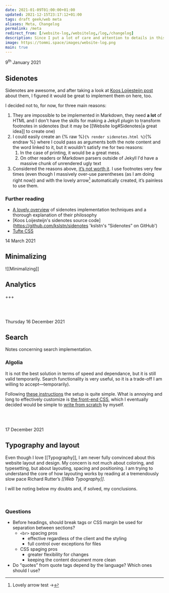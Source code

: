 ```yaml
---
date: 2021-01-09T01:00:00+01:00
updated: 2021-12-15T23:17:12+01:00
tags: draft geek/web meta
aliases: Meta, Changelog
permalink: /meta
redirect_from: [/website-log,/websitelog,/log,/changelog]
description: Since I put a lot of care and attention to details in this website (probably even too much) I figured out it is worth sharing my decisions about implementations and features in a log, so that the overall design philosophy of tommi.space is summarized in one place and I can keep track of my thoughts.
image: https://tommi.space/images/website-log.png
main: true
---
```

<p class='date'><time datetime='2021-01-09'>9<sup>th</sup> January 2021</time></p>

## Sidenotes

Sidenotes are awesome, and after taking a look at [Koos Loijesteijn post](https://www.kooslooijesteijn.net/blog/sidenotes-without-js 'Sidenotes without JavaScript') about them, I figured it would be great to implement them on here, too.

I decided not to, for now, for three main reasons:
1. They are impossible to be implemented in Markdown, they need **a lot** of HTML and I don't have the skills for making a Jekyll plugin to transform footnotes in sidenotes (but it may be [[Website log#Sidenotes|a great idea]] to create one)
2. I could easily create an {% raw %}`{% render sidenotes.html %}`{% endraw %} where I could pass as arguments both the note content and the word linked to it, but it wouldn't satisfy me for two reasons:
	1. In the case of printing, it would be a great mess.
	2. On other readers or Markdown parsers outside of Jekyll I'd have a massive chunk of unrendered ugly text
3. Considered the reasons above, <u>it’s not worth it</u>. I use footnotes very few times (even though I massively over-use parentheses (as I am doing right now)) and with the lovely arrow[^test] automatically created, it’s painless to use them.

### Further reading

- [A lovely overview](https://www.gwern.net/Sidenotes 'Sidenotes in Web Design') of sidenotes implementation techniques and a thorough explanation of their philosophy
- [Koos Loijesteijn's sidenotes source code](https://github.com/kslstn/sidenotes 'kslstn's “Sidenotes” on GitHub')
- [Tufte CSS](https://edwardtufte.github.io/tufte-css/ 'Tufte CSS')

<p class='date'><time datetime='2021-03-14'>14 March 2021</time></p>

## Minimalizing

![[Minimalizing]]

## Analytics

+++

<br>
<br>

<p class='date'><time datetime='2021-12-16T00:10:28+01:00'>Thursday 16 December 2021</time></p>

## Search

Notes concerning search implementation.

### Algolia

It is not the best solution in terms of speed and dependance, but it is still valid temporarily. Search functionality is very useful, so it is a trade-off I am willing to accept—temporarily).

Following [these instructions](https://www.algolia.com/doc/tools/crawler/netlify-plugin/quick-start/ 'Quickstart for Using Algolia on Netlify ') the setup is quite simple. What is annoying and long to effectively customize is [the front-end CSS](https://github.com/algolia/autocomplete/blob/next/packages/autocomplete-theme-classic/src/theme.scss 'SCSS source for Algolia’s Autocomplete front-end, on GitHub'), which I eventually decided would be simple to [write from scratch](https://github.com/xplosionmind/tommi.space/blob/main/_sass/_search.scss 'My SCSS partial for Algolia front-end styling') by myself.

<br>
<br>

<p class='date'><time datetime='2021-12-17T00:33:16+01:00'>17 December 2021</time></p>

## Typography and layout

Even though I love [[Typography]], I am never fully convinced about this website layout and design. My concern is not much about coloring, and typesetting, but about layouting, spacing and positioning. I am trying to understand the core of how layouting works by reading at a tremendously slow pace Richard Rutter’s <cite>[[Web Typography]]</cite>.

I will be noting below my doubts and, if solved, my conclusions.

<br>

### Questions

- Before headings, should break tags or CSS margin be used for separation between sections?
	- `<br>` spacing pros
		- effective regardless of the client and the styling
		- full control over exceptions for files
	- CSS spaging pros
		- greater flexibility for changes
		- keeping the content document more clean
- Do <q>quotes</q> from quote tags depend by the language? Which ones should I use?

[^test]: Lovely arrow test ->
